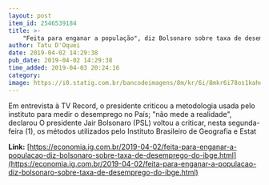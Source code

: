 ```yaml
---
layout: post
item_id: 2546539184
title: >-
    "Feita para enganar a população", diz Bolsonaro sobre taxa de desemprego do IBGE
author: Tatu D'Oquei
date: 2019-04-02 14:29:38
pub_date: 2019-04-02 14:29:38
time_added: 2019-04-03 20:24:16
category: 
image: https://i0.statig.com.br/bancodeimagens/8m/kr/6i/8mkr6i78os1kaheb0kgackr7p.jpg
---
```


Em entrevista à TV Record, o presidente criticou a metodologia usada pelo instituto para medir o desemprego no País; "não mede a realidade", declarou O presidente Jair Bolsonaro (PSL) voltou a criticar, nesta segunda-feira (1), os métodos utilizados pelo Instituto Brasileiro de Geografia e Estat

**Link:** [https://economia.ig.com.br/2019-04-02/feita-para-enganar-a-populacao-diz-bolsonaro-sobre-taxa-de-desemprego-do-ibge.html](https://economia.ig.com.br/2019-04-02/feita-para-enganar-a-populacao-diz-bolsonaro-sobre-taxa-de-desemprego-do-ibge.html)

